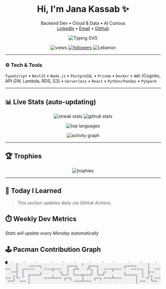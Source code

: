 <!-- Profile Header -->
<h1 align="center">Hi, I'm Jana Kassab ✨</h1>
<p align="center">
  Backend Dev • Cloud & Data • AI Curious<br/>
  <a href="https://www.linkedin.com/in/jana-kassab">LinkedIn</a> •
  <a href="mailto:janakassab.dev@gmail.com">Email</a> •
  <a href="https://github.com/janakassab">GitHub</a>
</p>

<!-- Typing headline -->
<p align="center">
  <img src="https://readme-typing-svg.demolab.com?font=Fira+Code&pause=1000&center=true&vCenter=true&width=700&lines=NestJS+%2B+PostgreSQL+%2B+Prisma;AWS+%7C+Serverless+%7C+CI%2FCD;Data+Engineering+%2F+PySpark;Learning+something+daily+%23100DaysOfCode" alt="Typing SVG" />
</p>

<!-- Visitor badge + followers -->
<p align="center">
  <img src="https://komarev.com/ghpvc/?username=janakassab&style=flat-square" alt="views"/>
  <a href="https://github.com/janakassab?tab=followers"><img src="https://img.shields.io/github/followers/janakassab?label=Followers&style=flat-square" alt="followers"/></a>
  <img src="https://img.shields.io/badge/From-Lebanon-00A3FF?style=flat-square" alt="Lebanon"/>
</p>

---

### ⚙️ Tech & Tools
`TypeScript` • `NestJS` • `Node.js` • `PostgreSQL` • `Prisma` • `Docker` • `AWS` (Cognito, API GW, Lambda, RDS, S3) • `Serverless` • `React` • `Python/Pandas` • `PySpark`

---

## 📊 Live Stats (auto-updating)
<p align="center">
  <!-- GitHub Streak -->
  <img height="165" src="https://streak-stats.demolab.com?user=janakassab&theme=default&hide_border=true" alt="streak stats"/>

  <!-- GitHub Stats -->
  <img height="165" src="https://github-readme-stats.vercel.app/api?username=janakassab&show_icons=true&hide_border=true&include_all_commits=true&count_private=true" alt="github stats"/>
</p>

<p align="center">
  <!-- Top languages (by repo code, not skill) -->
  <img height="165" src="https://github-readme-stats.vercel.app/api/top-langs/?username=janakassab&layout=compact&hide_border=true&langs_count=8" alt="top languages"/>
</p>

<!-- Activity Graph -->
<p align="center">
  <img src="https://github-readme-activity-graph.vercel.app/graph?username=janakassab&hide_border=true&radius=8&area=true" alt="activity graph"/>
</p>

---

## 🏆 Trophies
<p align="center">
  <img src="https://github-profile-trophy.vercel.app/?username=janakassab&margin-w=10&margin-h=10&no-frame=true" alt="trophies"/>
</p>

---

## 🧠 Today I Learned
> _This section updates daily via GitHub Actions._


## ⏱️ Weekly Dev Metrics
<!-- WAKATIME_START -->
*Stats will update every Monday automatically*
<!-- WAKATIME_END -->

## 🕹️ Pacman Contribution Graph
<!-- PACMAN_START -->
<p align="center">
  <picture>
    <source media="(prefers-color-scheme: dark)" srcset="https://raw.githubusercontent.com/janakassab/janakassab/output/pacman-contribution-graph-dark.svg">
    <img src="https://raw.githubusercontent.com/janakassab/janakassab/output/pacman-contribution-graph.svg" alt="Pacman Contribution Graph"/>
  </picture>
</p>
<!-- PACMAN_END -->

